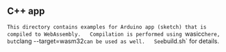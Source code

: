 ## C++ app

`This directory contains examples for Arduino app (sketch) that is compiled to WebAssembly.  
Compilation is performed using `wasicc` here, but `clang --target=wasm32` can be used as well.  
See `build.sh` for details.
